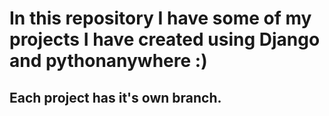 # In this repository I have some of my projects I have created using Django and pythonanywhere :)

## Each project has it's own branch.

